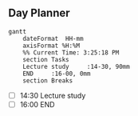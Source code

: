 ## Day Planner
```mermaid
gantt
    dateFormat  HH-mm
    axisFormat %H:%M
    %% Current Time: 3:25:18 PM
    section Tasks
    Lecture study     :14-30, 90mm
    END     :16-00, 0mm
    section Breaks

```

- [ ] 14:30 Lecture study
- [ ] 16:00 END